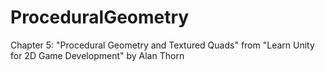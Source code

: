 # ProceduralGeometry
Chapter 5: "Procedural Geometry and Textured Quads" from "Learn Unity for 2D Game Development" by Alan Thorn
